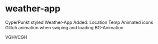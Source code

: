 # weather-app
CyperPunkt styled Weather-App
Added:
Location
Temp
Animated icons 
Glitch animation when swiping and loading
BG-Animation

VGHVCGH